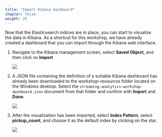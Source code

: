 ```yaml
---
title: "Import Kibana dashboard"
chapter: false
weight: 20
---
```


Now that the Elasticsearch indices are in place, you can start to visualize the data in Kibana. As a shortcut for this workshop, we have already created a dashboard that you can import through the Kibana web interface.

1. Navigate to the Kibana management screen, select **Saved Object**, and then click on **Import**

	![](/images/flink-on-kda/kibana-2-import-objects.png)

1. A JSON file containing the definition of a suitable Kibana dashboard has already been downloaded to the *workshop-resources* folder located on the Windows desktop. Select the `streaming-analytics-workshop-dashboard.json` document from that folder and confirm with **Import** and **Done**.

	![](/images/flink-on-kda/kibana-3-upload-json.png)

1. After the visualization has been imported, select **Index Pattern**, select **pickup_count**, and choose it as the default index by clicking on the star.

	![](/images/flink-on-kda/kibana-4-default-index.png)
